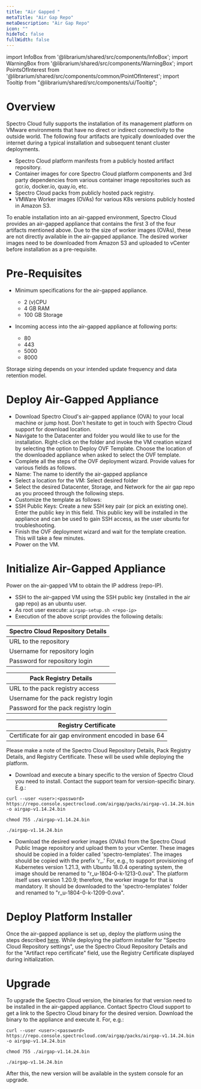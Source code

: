 ```yaml
---
title: "Air Gapped "
metaTitle: "Air Gap Repo"
metaDescription: "Air Gap Repo"
icon: ""
hideToC: false
fullWidth: false
---
```


import InfoBox from '@librarium/shared/src/components/InfoBox';
import WarningBox from '@librarium/shared/src/components/WarningBox';
import PointsOfInterest from '@librarium/shared/src/components/common/PointOfInterest';
import Tooltip from "@librarium/shared/src/components/ui/Tooltip";

# Overview

Spectro Cloud fully supports the installation of its management platform on VMware environments that have no direct or indirect connectivity to the outside world. The following four artifacts are typically downloaded over the internet during a typical installation and subsequent tenant cluster deployments.

* Spectro Cloud platform manifests from a publicly hosted artifact repository.
* Container images for core Spectro Cloud platform components and 3rd party dependencies from various container image repositories such as gcr.io, docker.io, quay.io, etc.
* Spectro Cloud packs from publicly hosted pack registry.
* VMWare Worker images (OVAs) for various K8s versions publicly hosted in Amazon S3.

To enable installation into an air-gapped environment, Spectro Cloud provides an air-gapped appliance that contains the first 3 of the four artifacts mentioned above. Due to the size of worker images (OVAs), these are not directly available in the air-gapped appliance. The desired worker images need to be downloaded from Amazon S3 and uploaded to vCenter before installation as a pre-requisite.

# Pre-Requisites

* Minimum specifications for the air-gapped appliance.
    * 2 (v)CPU
    * 4 GB RAM
    * 100 GB Storage

* Incoming access into the air-gapped appliance at following ports:
    * 80
    * 443
    * 5000
    * 8000


<InfoBox>
Storage sizing depends on your intended update frequency and data retention model.
</InfoBox>

# Deploy Air-Gapped Appliance

* Download Spectro Cloud's air-gapped appliance (OVA) to your local machine or jump host. Don't hesitate to get in touch with Spectro Cloud support for download location.
* Navigate to the Datacenter and folder you would like to use for the installation. Right-click on the folder and invoke the VM creation wizard by selecting the option to Deploy OVF Template. Choose the location of the downloaded appliance when asked to select the OVF template.
* Complete all the steps of the OVF deployment wizard. Provide values for various fields as follows.
 * Name: The name to identify the air-gapped appliance
 * Select a location for the VM: Select desired folder
 * Select the desired Datacenter, Storage, and Network for the air gap repo as you proceed through the following steps.
 * Customize the template as follows:
  * SSH Public Keys: Create a new SSH key pair (or pick an existing one). Enter the public key in this field. This public key will be installed in the appliance and can be used to gain SSH access, as the user ubuntu for troubleshooting.
* Finish the OVF deployment wizard and wait for the template creation. This will take a few minutes.
* Power on the VM.
# Initialize Air-Gapped Appliance

Power on the air-gapped VM to obtain the IP address (repo-IP).

* SSH to the air-gapped VM using the SSH public key (installed in the air gap repo) as an ubuntu user.
* As root user execute: `airgap-setup.sh <repo-ip>`
* Execution of the above script provides the following details:

|Spectro Cloud Repository Details|
|---|
|URL to the repository|
|Username for repository login|
|Password for repository login|

|Pack Registry Details|
|---|
|URL to the pack registry access|
|Username for the pack registry login|
|Password for the pack registry login|

|Registry Certificate|
|--|
|Certificate for air gap environment encoded in base 64|

<InfoBox>
Please make a note of the Spectro Cloud Repository Details, Pack Registry Details, and Registry Certificate. These will be used while deploying the platform.
</InfoBox>

* Download and execute a binary specific to the version of Spectro Cloud you need to install. Contact the support team for version-specific binary. E.g.:

`curl --user <user>:<password> https://repo.console.spectrocloud.com/airgap/packs/airgap-v1.14.24.bin -o airgap-v1.14.24.bin`

`chmod 755 ./airgap-v1.14.24.bin`

`./airgap-v1.14.24.bin`

* Download the desired worker images (OVAs) from the Spectro Cloud Public Image repository and upload them to your vCenter. These images should be copied in a folder called 'spectro-templates'. The images should be copied with the prefix 'r_.' For, e.g., to support provisioning of Kubernetes version 1.21.3, with Ubuntu 18.0.4 operating system, the image should be renamed to "r_u-1804-0-k-1213-0.ova". The platform itself uses version 1.20.9; therefore, the worker image for that is mandatory. It should be downloaded to the 'spectro-templates' folder and renamed to "r_u-1804-0-k-1209-0.ova".

# Deploy Platform Installer
Once the air-gapped appliance is set up, deploy the platform using the steps described [here](/enterprise-version/deploying-the-platform-installer/#deployplatforminstaller). While deploying the platform installer for "Spectro Cloud Repository settings", use the Spectro Cloud Repository Details and for the "Artifact repo certificate" field, use the
 Registry Certificate displayed during initialization.


# Upgrade
To upgrade the Spectro Cloud version, the binaries for that version need to be installed in the air-gapped appliance. Contact Spectro Cloud support to get a link to the Spectro Cloud binary for the desired version. Download the binary to the appliance and execute it. For, e.g.:

`curl --user <user>:<password> https://repo.console.spectrocloud.com/airgap/packs/airgap-v1.14.24.bin -o airgap-v1.14.24.bin`

`chmod 755 ./airgap-v1.14.24.bin`

`./airgap-v1.14.24.bin`

After this, the new version will be available in the system console for an upgrade.